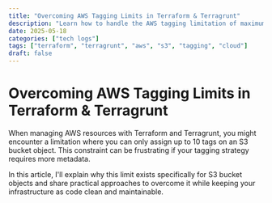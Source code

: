 ```yaml
---
title: "Overcoming AWS Tagging Limits in Terraform & Terragrunt"
description: "Learn how to handle the AWS tagging limitation of maximum 10 tags per S3 bucket object when using Terraform and Terragrunt."
date: 2025-05-18
categories: ["tech logs"]
tags: ["terraform", "terragrunt", "aws", "s3", "tagging", "cloud"]
draft: false
---
```


# Overcoming AWS Tagging Limits in Terraform & Terragrunt

When managing AWS resources with Terraform and Terragrunt, you might encounter a limitation where you can only assign up to 10 tags on an S3 bucket object. This constraint can be frustrating if your tagging strategy requires more metadata.

In this article, I'll explain why this limit exists specifically for S3 bucket objects and share practical approaches to overcome it while keeping your infrastructure as code clean and maintainable.

<!-- You can continue with detailed explanation here -->
